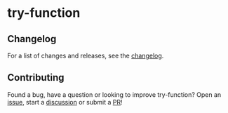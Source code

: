 # try-function

## Changelog

For a list of changes and releases, see the [changelog](https://github.com/alexnault/try-function/releases).

## Contributing

Found a bug, have a question or looking to improve try-function? Open an [issue](https://github.com/alexnault/try-function/issues/new), start a [discussion](https://github.com/alexnault/try-function/discussions/new) or submit a [PR](https://github.com/alexnault/try-function/fork)!
